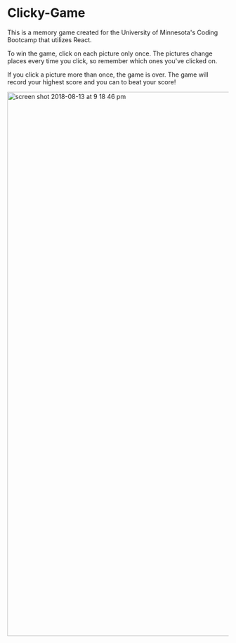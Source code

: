 # Clicky-Game

This is a memory game created for the University of Minnesota's Coding Bootcamp that utilizes React.

To win the game, click on each picture only once. The pictures change places every time you click, so remember which ones you've clicked on.

If you click a picture more than once, the game is over. The game will record your highest score and you can to beat your score!

<img width="1239" alt="screen shot 2018-08-13 at 9 18 46 pm" src="https://user-images.githubusercontent.com/35227935/44068302-ebacfb12-9f3e-11e8-9848-cba8171c9f9e.png">
